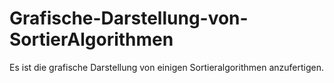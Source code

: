 # Grafische-Darstellung-von-SortierAlgorithmen
Es ist die grafische Darstellung von einigen Sortieralgorithmen anzufertigen.
